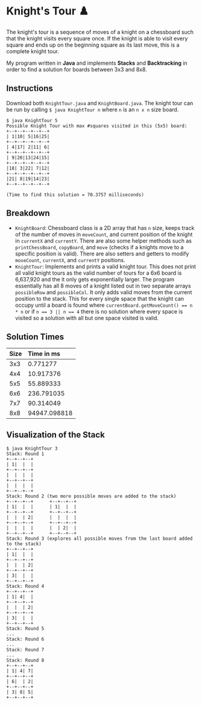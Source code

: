 # Knight's Tour :chess_pawn:
The knight's tour is a sequence of moves of a knight on a chessboard such that the knight visits every square once. If the knight is able to visit every square and ends up on the beginning square as its last move, this is a complete knight tour.

My program written in **Java** and implements **Stacks** and **Backtracking** in order to find a solution for boards between 3x3 and 8x8.

## Instructions
Download both `KnightTour.java` and `KnightBoard.java`. The knight tour can be run by calling `$ java KnightTour n` where `n` is an `n x n` size board.
```
$ java KnightTour 5
Possible Knight Tour with max #squares visited in this (5x5) board:
+--+--+--+--+--+
| 1|10| 5|16|25|
+--+--+--+--+--+
| 4|17| 2|11| 6|
+--+--+--+--+--+
| 9|20|13|24|15|
+--+--+--+--+--+
|18| 3|22| 7|12|
+--+--+--+--+--+
|21| 8|19|14|23|
+--+--+--+--+--+

(Time to find this solution = 70.3757 milliseconds)
```
## Breakdown
- `KnightBoard`: Chessboard class is a 2D array that has `n` size, keeps track of the number of moves in `moveCount`, and current position of the knight in `currentX` and `currentY`. There are also some helper methods such as `printChessBoard`, `copyBoard`, and `move` (checks if a knights move to a specific position is valid). There are also setters and getters to modify `moveCount`, `currentX`, and `currentY` positions.
- `KnightTour`: Implements and prints a valid knight tour. This does not print all valid knight tours as the valid number of tours for a 6x6 board is 6,637,920 and the it only gets exponentially larger. The program essentially has all 8 moves of a knight listed out in two separate arrays `possibleRow` and `possibleCol`. It only adds valid moves from the current position to the stack. This for every single space that the knight can occupy until a board is found where `currentBoard.getMoveCount() == n * n` or if `n == 3 || n == 4` there is no solution where every space is visited so a solution with all but one space visited is valid.

## Solution Times
| Size | Time in ms |
| :---------- | :---------- |
| 3x3 | 0.771277 |
| 4x4 | 10.917376 |
| 5x5 | 55.889333 |
| 6x6 | 236.791035 |
| 7x7 | 90.314049 |
| 8x8 | 94947.098818 |


## Visualization of the Stack
```
$ java KnightTour 3
Stack: Round 1
+--+--+--+
| 1|  |  |
+--+--+--+
|  |  |  |
+--+--+--+
|  |  |  |
+--+--+--+
Stack: Round 2 (two more possible moves are added to the stack)
+--+--+--+      +--+--+--+
| 1|  |  |      | 1|  |  |
+--+--+--+      +--+--+--+
|  |  | 2|      |  |  |  |
+--+--+--+      +--+--+--+
|  |  |  |      |  | 2|  |
+--+--+--+      +--+--+--+
Stack: Round 3 (explores all possible moves from the last board added to the stack)
+--+--+--+
| 1|  |  |
+--+--+--+
|  |  | 2|
+--+--+--+
| 3|  |  |
+--+--+--+
Stack: Round 4
+--+--+--+
| 1| 4|  |
+--+--+--+
|  |  | 2|
+--+--+--+
| 3|  |  |
+--+--+--+
Stack: Round 5
...
Stack: Round 6
...
Stack: Round 7
...
Stack: Round 8
+--+--+--+
| 1| 4| 7|
+--+--+--+
| 6|  | 2|
+--+--+--+
| 3| 8| 5|
+--+--+--+
